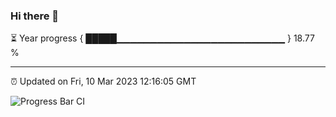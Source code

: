 ### Hi there 👋

⏳ Year progress { █████▁▁▁▁▁▁▁▁▁▁▁▁▁▁▁▁▁▁▁▁▁▁▁▁▁ } 18.77 %

---

⏰ Updated on Fri, 10 Mar 2023 12:16:05 GMT

![Progress Bar CI](https://github.com/Shyam-Makwana/GitHub-Actions-Demo/workflows/Progress%20Bar%20CI/badge.svg)
